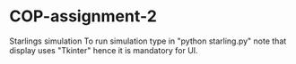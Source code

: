 # COP-assignment-2
Starlings simulation
To run simulation type in "python starling.py" note that display uses "Tkinter" hence it is mandatory for UI.
